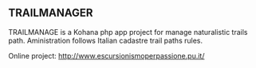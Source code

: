 ## TRAILMANAGER

TRAILMANAGE is a Kohana php app project for manage naturalistic trails path.
Aministration follows Italian cadastre trail paths rules.

Online project: http://www.escursionismoperpassione.pu.it/